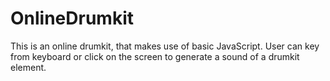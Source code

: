 # OnlineDrumkit
 This is an online drumkit, that makes use of basic JavaScript. User can key from keyboard or click on the screen to generate a sound of a drumkit element.
